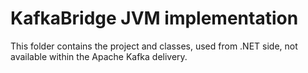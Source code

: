 # KafkaBridge JVM implementation

This folder contains the project and classes, used from .NET side, not available within the Apache Kafka delivery.